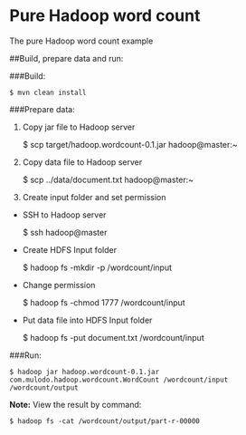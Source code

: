 Pure Hadoop word count
===============

The pure Hadoop word count example

##Build, prepare data and run:

###Build:

    $ mvn clean install

###Prepare data:
 1. Copy jar file to Hadoop server
 
    $ scp target/hadoop.wordcount-0.1.jar hadoop@master:~
 
 2. Copy data file to Hadoop server
 
    $ scp ../data/document.txt hadoop@master:~
 
 3. Create input folder and set permission
 
  + SSH to Hadoop server
  
    $ ssh hadoop@master
 
 + Create HDFS Input folder
 
    $ hadoop fs -mkdir -p /wordcount/input
 
 + Change permission
 
    $ hadoop fs -chmod 1777 /wordcount/input
 
 + Put data file into HDFS Input folder

    $ hadoop fs -put document.txt /wordcount/input

###Run:

    $ hadoop jar hadoop.wordcount-0.1.jar com.mulodo.hadoop.wordcount.WordCount /wordcount/input /wordcount/output

**Note:** View the result by command:

    $ hadoop fs -cat /wordcount/output/part-r-00000
  
